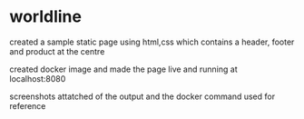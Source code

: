 # worldline
created a sample static page using html,css which contains a header, footer and product at the centre    

created docker image and made the page live and running at localhost:8080  

screenshots attatched of the output and the docker command used for reference  

